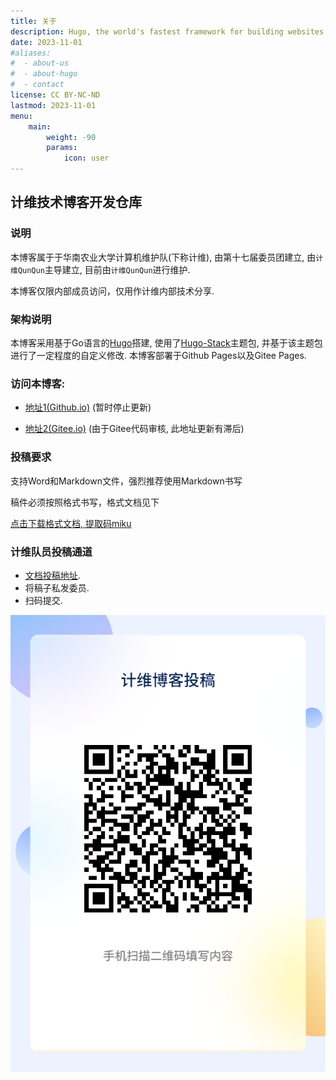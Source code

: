 ```yaml
---
title: 关于
description: Hugo, the world's fastest framework for building websites
date: 2023-11-01
#aliases:
#  - about-us
#  - about-hugo
#  - contact
license: CC BY-NC-ND
lastmod: 2023-11-01
menu:
    main: 
        weight: -90
        params:
            icon: user
---
```

## 计维技术博客开发仓库

### 说明

本博客属于于华南农业大学计算机维护队(下称计维), 由第十七届委员团建立, 由`计维QunQun`主导建立, 目前由`计维QunQun`进行维护.

本博客仅限内部成员访问，仅用作计维内部技术分享.

### 架构说明

本博客采用基于Go语言的[Hugo](https://github.com/gohugoio/hugo)搭建, 使用了[Hugo-Stack](https://github.com/CaiJimmy/hugo-theme-stack)主题包, 并基于该主题包进行了一定程度的自定义修改. 本博客部署于Github Pages以及Gitee Pages.

### 访问本博客:

* [地址1(Github.io)]() (暂时停止更新)

* [地址2(Gitee.io)](https://scau-jiwei.gitee.io) (由于Gitee代码审核, 此地址更新有滞后)

### 投稿要求

支持Word和Markdown文件，强烈推荐使用Markdown书写

稿件必须按照格式书写，格式文档见下

[点击下载格式文档, 提取码miku](https://pan.baidu.com/s/1d6J2ZMZV1J3lkc42NixG1A?pwd=miku) 

### 计维队员投稿通道

* [文档投稿地址](https://workspace.jianguoyun.com/inbox/collect/5ac874186b6340bf92c5aa7895134ee6/submitv2).
* 将稿子私发委员.
* 扫码提交.

![稿件提交二维码](提交二维码.png)

